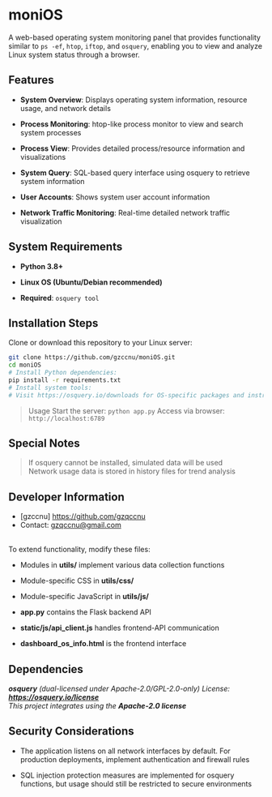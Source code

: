 # moniOS

A web-based operating system monitoring panel that provides functionality similar to `ps -ef`, `htop`, `iftop`, and `osquery`, 
enabling you to view and analyze Linux system status through a browser.

## Features
- **System Overview**: Displays operating system information, resource usage, and network details

- **Process Monitoring**: htop-like process monitor to view and search system processes

- **Process View**: Provides detailed process/resource information and visualizations

- **System Query**: SQL-based query interface using osquery to retrieve system information

- **User Accounts**: Shows system user account information

- **Network Traffic Monitoring**: Real-time detailed network traffic visualization

## System Requirements
- **Python 3.8+**

- **Linux OS (Ubuntu/Debian recommended)**

- **Required**: `osquery tool`

## Installation Steps
Clone or download this repository to your Linux server:

```bash
git clone https://github.com/gzccnu/moniOS.git
cd moniOS
# Install Python dependencies:
pip install -r requirements.txt
# Install system tools:
# Visit https://osquery.io/downloads for OS-specific packages and instructions
```
> Usage
> Start the server:
> `python app.py`
> Access via browser:
> `http://localhost:6789`

## Special Notes
> If osquery cannot be installed, simulated data will be used <br>
> Network usage data is stored in history files for trend analysis

## Developer Information
- [gzccnu] https://github.com/gzqccnu
- Contact: gzqccnu@gmail.com
<br>
To extend functionality, modify these files:

- Modules in **utils/** implement various data collection functions

- Module-specific CSS in **utils/css/**

- Module-specific JavaScript in **utils/js/**

- **app.py** contains the Flask backend API

- **static/js/api_client.js** handles frontend-API communication

- **dashboard_os_info.html** is the frontend interface

## Dependencies
***osquery** (dual-licensed under Apache-2.0/GPL-2.0-only)*
*License: **https://osquery.io/license***
<br>
*This project integrates using the **Apache-2.0 license***

## Security Considerations
- The application listens on all network interfaces by default. For production deployments, implement authentication and firewall rules

- SQL injection protection measures are implemented for osquery functions, but usage should still be restricted to secure environments
